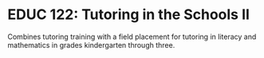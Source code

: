 # EDUC 122: Tutoring in the Schools II

Combines tutoring training with a field placement for tutoring in literacy and mathematics in grades kindergarten through three.